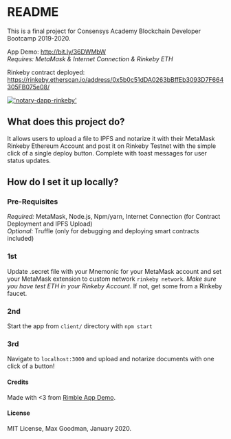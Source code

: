 # README

This is a final project for Consensys Academy Blockchain Developer Bootcamp 2019-2020.

App Demo: http://bit.ly/36DWMbW <br/><em>Requires: MetaMask & Internet Connection & Rinkeby ETH</em>

Rinkeby contract deployed: https://rinkeby.etherscan.io/address/0x5b0c51dDA0263bBffEb3093D7F664305FB075e08/  

<a href="https://youtu.be/fNtoz6l-YF8">!['notary-dapp-rinkeby'](https://media.giphy.com/media/f6JmPFaArTS71zduv5/giphy.gif)</a>

## What does this project do? 

It allows users to upload a file to IPFS and notarize it with their MetaMask Rinkeby Ethereum Account and post it on Rinkeby Testnet with the simple click of a single deploy button. Complete with toast messages for user status updates. 

## How do I set it up locally? 

### Pre-Requisites

<em>Required:</em> MetaMask, Node.js, Npm/yarn, Internet Connection (for Contract Deployment and IPFS Upload)<br/>
<em>Optional:</em> Truffle (only for debugging and deploying smart contracts included)

### 1st
Update .secret file with your Mnemonic for your MetaMask account and set your MetaMask extension to custom network `rinkeby network`. <em>Make sure you have test ETH in your Rinkeby Account</em>. If not, get some from a Rinkeby faucet. 

### 2nd
Start the app from `client/` directory with `npm start`

### 3rd
Navigate to `localhost:3000` and upload and notarize documents with one click of a button!
 
#### Credits
Made with <3 from <a href="https://github.com/ConsenSys/rimble-app-demo">Rimble App Demo</a>.

#### License 
MIT License, Max Goodman, January 2020. 


